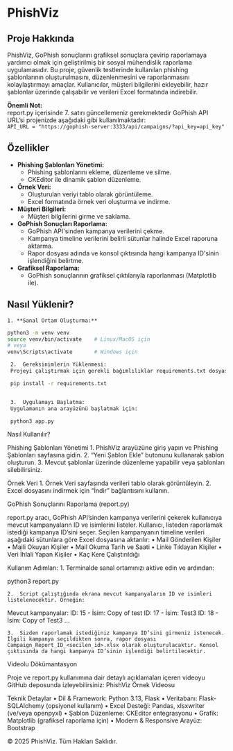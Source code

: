 

# PhishViz

## Proje Hakkında
PhishViz, GoPhish sonuçlarını grafiksel sonuçlara çevirip raporlamaya yardımcı olmak için geliştirilmiş bir sosyal mühendislik raporlama uygulamasıdır. Bu proje, güvenlik testlerinde kullanılan phishing şablonlarının oluşturulmasını, düzenlenmesini ve raporlanmasını kolaylaştırmayı amaçlar. Kullanıcılar, müşteri bilgilerini ekleyebilir, hazır şablonlar üzerinde çalışabilir ve verileri Excel formatında indirebilir.

**Önemli Not:**  
report.py içerisinde 7. satırı güncellemeniz gerekmektedir 
GoPhish API URL’si projenizde aşağıdaki gibi kullanılmaktadır:  
`API_URL = "https://gophish-server:3333/api/campaigns/?api_key=api_key"`

## Özellikler
- **Phishing Şablonları Yönetimi:**  
  - Phishing şablonlarını ekleme, düzenleme ve silme.
  - CKEditor ile dinamik şablon düzenleme.
- **Örnek Veri:**  
  - Oluşturulan veriyi tablo olarak görüntüleme.
  - Excel formatında örnek veri oluşturma ve indirme.
- **Müşteri Bilgileri:**  
  - Müşteri bilgilerini girme ve saklama.
- **GoPhish Sonuçları Raporlama:**  
  - GoPhish API'sinden kampanya verilerini çekme.
  - Kampanya timeline verilerini belirli sütunlar halinde Excel raporuna aktarma.
  - Rapor dosyası adında ve konsol çıktısında hangi kampanya ID'sinin işlendiğini belirtme.
- **Grafiksel Raporlama:**  
  - GoPhish sonuçlarının grafiksel çıktılarıyla raporlanması (Matplotlib ile).

## Nasıl Yüklenir?
	1. **Sanal Ortam Oluşturma:**
   	
   ```bash
   python3 -m venv venv
   source venv/bin/activate    # Linux/MacOS için
   # veya
   venv\Scripts\activate       # Windows için

	2.	Gereksinimlerin Yüklenmesi:
	Projeyi çalıştırmak için gerekli bağımlılıklar requirements.txt dosyasında belirtilmiştir. Aşağıdaki komut ile bağımlılıkları yükleyin:

	pip install -r requirements.txt


	3.	Uygulamayı Başlatma:
	Uygulamanın ana arayüzünü başlatmak için:

	python3 app.py

```

Nasıl Kullanılır?

Phishing Şablonları Yönetimi
	1.	PhishViz arayüzüne giriş yapın ve Phishing Şablonları sayfasına gidin.
	2.	“Yeni Şablon Ekle” butonunu kullanarak şablon oluşturun.
	3.	Mevcut şablonlar üzerinde düzenleme yapabilir veya şablonları silebilirsiniz.

Örnek Veri
	1.	Örnek Veri sayfasında verileri tablo olarak görüntüleyin.
	2.	Excel dosyasını indirmek için “İndir” bağlantısını kullanın.

GoPhish Sonuçlarını Raporlama (report.py)

report.py aracı, GoPhish API’sinden kampanya verilerini çekerek kullanıcıya mevcut kampanyaların ID ve isimlerini listeler. Kullanıcı, listeden raporlamak istediği kampanya ID’sini seçer. Seçilen kampanyanın timeline verileri aşağıdaki sütunlara göre Excel dosyasına aktarılır:
	•	Mail Gönderilen Kişiler
	•	Maili Okuyan Kişiler
	•	Mail Okuma Tarih ve Saati
	•	Linke Tıklayan Kişiler
	•	Veri İhlali Yapan Kişiler
	•	Kaç Kere Çalıştırıldığı

Kullanım Adımları:
	1.	Terminalde sanal ortamınızı aktive edin ve ardından:

python3 report.py


	2.	Script çalıştığında ekrana mevcut kampanyaların ID ve isimleri listelenecektir. Örneğin:

Mevcut kampanyalar:
ID: 15 - İsim: Copy of test
ID: 17 - İsim: Test3
ID: 18 - İsim: Copy of Test3
...


	3.	Sizden raporlamak istediğiniz kampanya ID’sini girmeniz istenecek. İlgili kampanya seçildikten sonra, rapor dosyası Campaign_Report_ID_<secilen_id>.xlsx olarak oluşturulacaktır. Konsol çıktısında da hangi kampanya ID’sinin işlendiği belirtilecektir.

Videolu Dökümantasyon

Proje ve report.py kullanımına dair detaylı açıklamaları içeren videoyu GitHub deposunda izleyebilirsiniz:
PhishViz Örnek Videosu

Teknik Detaylar
	•	Dil & Framework: Python 3.13, Flask
	•	Veritabanı: Flask-SQLAlchemy (opsiyonel kullanım)
	•	Excel Desteği: Pandas, xlsxwriter (ve/veya openpyxl)
	•	Şablon Düzenleme: CKEditor entegrasyonu
	•	Grafik: Matplotlib (grafiksel raporlama için)
	•	Modern & Responsive Arayüz: Bootstrap

© 2025 PhishViz. Tüm Hakları Saklıdır.

